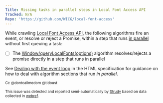 ```yaml
---
Title: Missing tasks in parallel steps in Local Font Access API
Tracked: N/A
Repo: 'https://github.com/WICG/local-font-access'
---
```


While crawling [Local Font Access API](https://wicg.github.io/local-font-access/), the following algorithms fire an event, or resolve or reject a Promise, within a step that runs [in parallel](https://html.spec.whatwg.org/multipage/infrastructure.html#in-parallel) without first queuing a task:
* [ ] The [Window/queryLocalFonts(options)](https://wicg.github.io/local-font-access/#dom-window-querylocalfonts) algorithm resolves/rejects a promise directly in a step that runs in parallel

See [Dealing with the event loop](https://html.spec.whatwg.org/multipage/webappapis.html#event-loop-for-spec-authors) in the HTML specification for guidance on how to deal with algorithm sections that run *in parallel*.

<sub>Cc @dontcallmedom @tidoust</sub>

<sub>This issue was detected and reported semi-automatically by [Strudy](https://github.com/w3c/strudy/) based on data collected in [webref](https://github.com/w3c/webref/).</sub>
